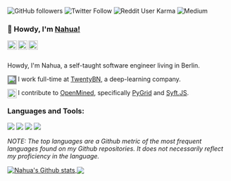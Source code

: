 ![GitHub followers](https://img.shields.io/github/followers/nahuakang?logo=github&style=for-the-badge)
![Twitter Follow](https://img.shields.io/twitter/follow/nahuakang?color=%231DA1F2&logo=Twitter&logoColor=%231DA1F2&style=for-the-badge)
![Reddit User Karma](https://img.shields.io/reddit/user-karma/combined/nahuak?logo=reddit&style=for-the-badge)
![Medium](https://img.shields.io/badge/medium-%2312100E.svg?&style=for-the-badge&logo=medium&logoColor=white)

### 👋 Howdy, I'm [Nahua!](https://www.nahua.dev/)

<a href="https://twitter.com/nahuakang">
  <img align="left" alt="Nahua's Twitter" width="21px" src="https://cdn.jsdelivr.net/npm/simple-icons@v3/icons/twitter.svg"/>
</a>
<a href="https://www.linkedin.com/in/nahuakang/">
  <img align="left" alt="Nahua's LinkedIn" width="21px" src="https://cdn.jsdelivr.net/npm/simple-icons@v3/icons/linkedin.svg"/>
</a>
<a href="https://www.nahua.dev/">
  <img align="left" alt="Nahua's Personal Blog" width="21px" src="https://cdn.jsdelivr.net/npm/simple-icons@v3/icons/hugo.svg"/>
</a>

<br />
<br />

Howdy, I'm Nahua, a self-taught software engineer living in Berlin.

<img align="left" alt="TwentyBN" width="21px" src="https://raw.githubusercontent.com/nahuakang/nahuakang/master/assets/20bn.svg" style="background-color:gray;"/> I work full-time at [TwentyBN](https://20bn.com/), a deep-learning company.

<img align="left" alt="OpenMined" width="21px" src="https://raw.githubusercontent.com/nahuakang/nahuakang/master/assets/openmined.svg"/> I contribute to [OpenMined](https://www.openmined.org/), specifically [PyGrid](https://github.com/OpenMined/PyGrid) and [Syft.JS](https://github.com/OpenMined/syft.js).

### Languages and Tools:

<!-- <code><img height="40" src="https://raw.githubusercontent.com/github/explore/80688e429a7d4ef2fca1e82350fe8e3517d3494d/topics/python/python.png"></code>
<code><img height="40" src="https://raw.githubusercontent.com/github/explore/80688e429a7d4ef2fca1e82350fe8e3517d3494d/topics/javascript/javascript.png"></code>
<code><img height="40" src="https://raw.githubusercontent.com/github/explore/80688e429a7d4ef2fca1e82350fe8e3517d3494d/topics/nodejs/nodejs.png"></code>
<code><img height="40" src="https://raw.githubusercontent.com/github/explore/80688e429a7d4ef2fca1e82350fe8e3517d3494d/topics/go/go.png"></code>
<code><img height="40" src="https://raw.githubusercontent.com/github/explore/80688e429a7d4ef2fca1e82350fe8e3517d3494d/topics/flask/flask.png"></code> -->

<code><img src="https://img.shields.io/badge/python%20-%2314354C.svg?&style=for-the-badge&logo=python&logoColor=white"></code>
<code><img src="https://img.shields.io/badge/javascript%20-%23323330.svg?&style=for-the-badge&logo=javascript&logoColor=%23F7DF1E"></code>
<code><img src="https://img.shields.io/badge/go-%2300ADD8.svg?&style=for-the-badge&logo=go&logoColor=white"></code>
<code><img src="https://img.shields.io/badge/flask%20-%23000.svg?&style=for-the-badge&logo=flask&logoColor=white"></code>

*NOTE: The top languages are a Github metric of the most frequent languages found on my Github repositories. It does not necessarily reflect my proficiency in the language.*


<a href="https://github.com/nahuakang/github-readme-stats">
  <img align="center" src="https://github-readme-stats.nahua.vercel.app//api?username=nahuakang&show_icons=true&include_all_commits=true&theme=gruvbox" alt="Nahua's Github stats"/>
</a>
<a href="https://github.com/nahuakang/github-readme-stats">
  <img align="center" src="https://github-readme-stats.nahua.vercel.app/api/top-langs/?username=nahuakang&layout=compact&theme=gruvbox&hide=jupyter%20notebook"/>
</a>
